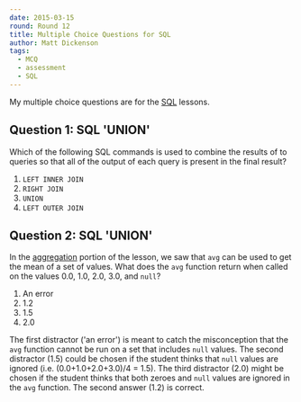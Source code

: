 ```yaml
---
date: 2015-03-15
round: Round 12
title: Multiple Choice Questions for SQL
author: Matt Dickenson
tags:
  - MCQ
  - assessment
  - SQL
---
```

My multiple choice questions are for the [SQL](http://swcarpentry.github.io/sql-novice-survey/) lessons.

## Question 1: SQL 'UNION'

Which of the following SQL commands is used to combine the results of to queries so that all of the output of each query is present in the final result?

1. `LEFT INNER JOIN`
2. `RIGHT JOIN`
3. `UNION`
4. `LEFT OUTER JOIN`


## Question 2: SQL 'UNION'

In the [aggregation](http://swcarpentry.github.io/sql-novice-survey/06-agg.html) portion of the lesson, we saw that `avg` can be used to get the mean of a set of values. What does the `avg` function return when called on the values 0.0, 1.0, 2.0, 3.0, and `null`?


1. An error
2. 1.2
3. 1.5
4. 2.0

The first distractor ('an error') is meant to catch the misconception that the `avg` function cannot be run on a set that includes `null` values. The second distractor (1.5) could be chosen if the student thinks that `null` values are ignored (i.e. (0.0+1.0+2.0+3.0)/4 = 1.5). The third distractor (2.0) might be chosen if the student thinks that both zeroes and `null` values are ignored in the `avg` function. The second answer (1.2) is correct.


